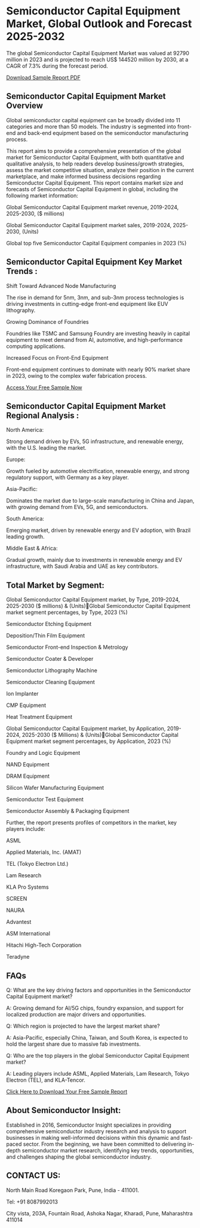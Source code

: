 <h1>Semiconductor Capital Equipment Market, Global Outlook and Forecast 2025-2032</h1>

The global Semiconductor Capital Equipment Market was valued at 92790 million in 2023 and is projected to reach US$ 144520 million by 2030, at a CAGR of 7.3% during the forecast period.

[Download Sample Report PDF](https://semiconductorinsight.com/download-sample-report/?product_id=92838)

<h2>Semiconductor Capital Equipment Market Overview</h2>

Global semiconductor capital equipment can be broadly divided into 11 categories and more than 50 models. The industry is segmented into front-end and back-end equipment based on the semiconductor manufacturing process.

This report aims to provide a comprehensive presentation of the global market for Semiconductor Capital Equipment, with both quantitative and qualitative analysis, to help readers develop business/growth strategies, assess the market competitive situation, analyze their position in the current marketplace, and make informed business decisions regarding Semiconductor Capital Equipment. This report contains market size and forecasts of Semiconductor Capital Equipment in global, including the following market information:

Global Semiconductor Capital Equipment market revenue, 2019-2024, 2025-2030, ($ millions)

Global Semiconductor Capital Equipment market sales, 2019-2024, 2025-2030, (Units)

Global top five Semiconductor Capital Equipment companies in 2023 (%)

<h2>Semiconductor Capital Equipment Key Market Trends  :</h2>

Shift Toward Advanced Node Manufacturing

The rise in demand for 5nm, 3nm, and sub-3nm process technologies is driving investments in cutting-edge front-end equipment like EUV lithography.

Growing Dominance of Foundries

Foundries like TSMC and Samsung Foundry are investing heavily in capital equipment to meet demand from AI, automotive, and high-performance computing applications.

Increased Focus on Front-End Equipment

Front-end equipment continues to dominate with nearly 90% market share in 2023, owing to the complex wafer fabrication process.

[Access Your Free Sample Now
](https://semiconductorinsight.com/report/semiconductor-capital-equipment-market/)

<h2>Semiconductor Capital Equipment Market Regional Analysis :</h2>

North America:

Strong demand driven by EVs, 5G infrastructure, and renewable energy, with the U.S. leading the market.

Europe:

Growth fueled by automotive electrification, renewable energy, and strong regulatory support, with Germany as a key player.

Asia-Pacific:

Dominates the market due to large-scale manufacturing in China and Japan, with growing demand from EVs, 5G, and semiconductors.

South America:

Emerging market, driven by renewable energy and EV adoption, with Brazil leading growth.

Middle East & Africa:

Gradual growth, mainly due to investments in renewable energy and EV infrastructure, with Saudi Arabia and UAE as key contributors.

<h2>Total Market by Segment:</h2>

Global Semiconductor Capital Equipment market, by Type, 2019-2024, 2025-2030 ($ millions) & (Units)Global Semiconductor Capital Equipment market segment percentages, by Type, 2023 (%)

Semiconductor Etching Equipment

Deposition/Thin Film Equipment

Semiconductor Front-end Inspection & Metrology

Semiconductor Coater & Developer

Semiconductor Lithography Machine

Semiconductor Cleaning Equipment

Ion Implanter

CMP Equipment

Heat Treatment Equipment

Global Semiconductor Capital Equipment market, by Application, 2019-2024, 2025-2030 ($ Millions) & (Units)Global Semiconductor Capital Equipment market segment percentages, by Application, 2023 (%)

Foundry and Logic Equipment

NAND Equipment

DRAM Equipment

Silicon Wafer Manufacturing Equipment

Semiconductor Test Equipment

Semiconductor Assembly & Packaging Equipment

Further, the report presents profiles of competitors in the market, key players include:

ASML

Applied Materials, Inc. (AMAT)

TEL (Tokyo Electron Ltd.)

Lam Research

KLA Pro Systems

SCREEN

NAURA

Advantest

ASM International

Hitachi High-Tech Corporation

Teradyne

<h2>FAQs</h2>

Q: What are the key driving factors and opportunities in the Semiconductor Capital Equipment market?

A: Growing demand for AI/5G chips, foundry expansion, and support for localized production are major drivers and opportunities.

Q: Which region is projected to have the largest market share?

A: Asia-Pacific, especially China, Taiwan, and South Korea, is expected to hold the largest share due to massive fab investments.

Q: Who are the top players in the global Semiconductor Capital Equipment market?

A: Leading players include ASML, Applied Materials, Lam Research, Tokyo Electron (TEL), and KLA-Tencor.

[Click Here to Download Your Free Sample Report ](https://semiconductorinsight.com/download-sample-report/?product_id=92838)

<h2>About Semiconductor Insight:</h2>

Established in 2016, Semiconductor Insight specializes in providing comprehensive semiconductor industry research and analysis to support businesses in making well-informed decisions within this dynamic and fast-paced sector. From the beginning, we have been committed to delivering in-depth semiconductor market research, identifying key trends, opportunities, and challenges shaping the global semiconductor industry.

<h2>CONTACT US:</h2>

North Main Road Koregaon Park, Pune, India - 411001.

Tel: +91 8087992013


City vista, 203A, Fountain Road, Ashoka Nagar, Kharadi, Pune, Maharashtra 411014


